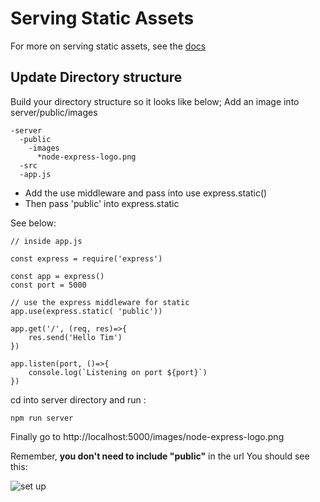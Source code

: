 <!-- ![set up](./src/images/webpack-babel-typescript-react.png?raw=true) -->

# Serving Static Assets

For more on serving static assets, see the [docs](https://expressjs.com/en/starter/static-files.html)

## Update Directory structure

Build your directory structure so it looks like below; Add an image into server/public/images

    -server
      -public
        -images
          *node-express-logo.png
      -src
      -app.js

- Add the use middleware and pass into use express.static()
- Then pass 'public' into express.static

See below:

    // inside app.js

    const express = require('express')

    const app = express()
    const port = 5000

    // use the express middleware for static
    app.use(express.static( 'public'))

    app.get('/', (req, res)=>{
        res.send('Hello Tim')
    })

    app.listen(port, ()=>{
        console.log(`Listening on port ${port}`)
    })

cd into server directory and run :

    npm run server

Finally go to http://localhost:5000/images/node-express-logo.png

Remember, **you don't need to include "public"** in the url You should see this:

![set up](./readMeImages/serve-static-resources-success.png?raw=true)
